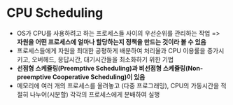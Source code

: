 <h1> CPU Scheduling </h1>

- OS가 CPU를 사용하려고 하는 프로세스들 사이의 우선순위를 관리하는 작업 => <b> 자원을 어떤 프로세스에 얼마나 할당하는지 정책을 만드는 것이라 볼 수 있음 </b>
- 프로세스들에게 자원을 최대한 공평하게 배분하여 처리율과 CPU 이용률을 증가시키고, 오버헤드, 응답시간, 대기시간들을 최소화하기 위한 기법
- <b> 선점형 스케쥴링(Preemptive Scheduling)과 비선점형 스케쥴링(Non-preemptive Cooperative Scheduling)이 있음 </b>
- 메모리에 여러 개의 프로세스를 올려놓고 (다중 프로그래밍), CPU의 가동시간을 적절히 나누어(시분할) 각각의 프로세스에게 분배하여 실행
